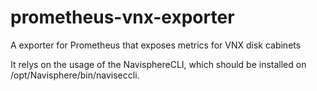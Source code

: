 # prometheus-vnx-exporter
A exporter for Prometheus that exposes metrics for VNX disk cabinets

It relys on the usage of the NavisphereCLI, which should be installed on /opt/Navisphere/bin/naviseccli.
